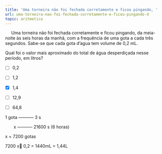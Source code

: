 ```yaml
---
title: 'Uma torneira não foi fechada corretamente e ficou pingando, '
url: uma-torneira-nao-foi-fechada-corretamente-e-ficou-pingando-d
topic: aritmetica
---
```



     Uma torneira não foi fechada corretamente e ficou pingando, da meia-noite às seis horas da manhã, com a frequência de uma gota a cada três segundos. Sabe-se que cada gota d’agua tem volume de 0,2 mL.

Qual foi o valor mais aproximado do total de água desperdiçada nesse período, em litros?



- [ ] 0,2
- [ ] 1,2
- [x] 1,4
- [ ] 12,9
- [ ] 64,8


1 gota ––––––– 3 s

       x ––––––– 21600 s (6 horas)

x = 7200 gotas

7200 x 0,2 = 1440mL = 1,44L
